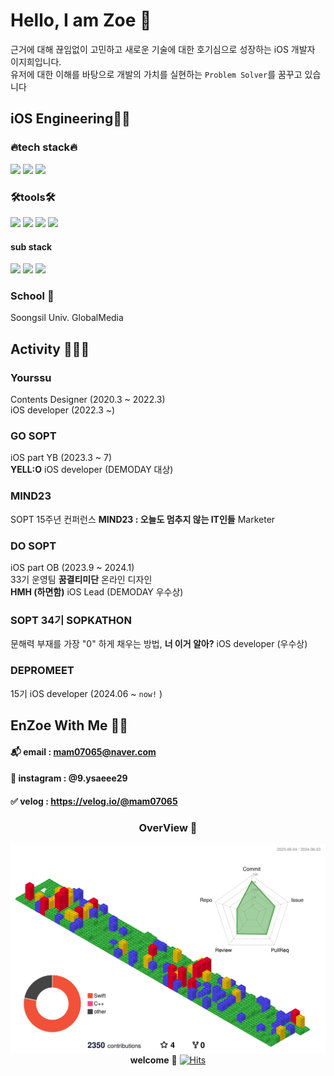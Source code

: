 # Hello, I am Zoe 👋 #
근거에 대해 끊임없이 고민하고 새로운 기술에 대한 호기심으로 성장하는 iOS 개발자 이지희입니다. </br>
유저에 대한 이해를 바탕으로 개발의 가치를 실현하는 `Problem Solver`를 꿈꾸고 있습니다


## iOS Engineering👩‍💻 ##
### 🔥tech stack🔥 ###
<img src="https://img.shields.io/badge/Swift-F05138?style=flat-square&logo=Swift&logoColor=white"/> <img src="https://img.shields.io/badge/UIKit-2396F3?style=flat-square&logo=UIKit&logoColor=white"/> <img src="https://img.shields.io/badge/iOS-000000?style=flat-square&logo=ios&logoColor=white"/>

### 🛠️tools🛠️ ###
<img src="https://img.shields.io/badge/github-000000?style=flat-square&logo=github&logoColor=white"/> <img src="https://img.shields.io/badge/Xcode-147EFB?style=flat-square&logo=xcode&logoColor=white"/> <img src="https://img.shields.io/badge/Figma-F24E1E?style=flat-square&logo=figma&logoColor=white"/> <img src="https://img.shields.io/badge/Notion-000000?style=flat-square&logo=notion&logoColor=white"/>

#### sub stack
<img src="https://img.shields.io/badge/javascript-F7DF1E?style=flat-square&logo=javascript&logoColor=black"/> <img src="https://img.shields.io/badge/node.js-5FA04E?style=flat-square&logo=node.js&logoColor=white"/> <img src="https://img.shields.io/badge/strapi-4945FF?style=flat-square&logo=strapi&logoColor=white"/>
<br>


### School 🏫
Soongsil Univ. GlobalMedia
## Activity 🌊🏄‍♂️
### **Yourssu** 
 Contents Designer (2020.3 ~ 2022.3) </br>
 iOS developer (2022.3 ~)

### **GO SOPT** 
 iOS part YB (2023.3 ~ 7) </br>
**YELL:O** iOS developer (DEMODAY 대상)

### MIND23 
SOPT 15주년 컨퍼런스 
**MIND23 : 오늘도 멈추지 않는 IT인들** Marketer

### **DO SOPT** 
 iOS part OB (2023.9 ~ 2024.1) </br>
 33기 운영팀 **꿈결티미단** 온라인 디자인 </br>
**HMH (하면함)** iOS Lead (DEMODAY 우수상)

### SOPT 34기 SOPKATHON
문해력 부재를 가장 "0" 하게 채우는 방법, **너 이거 알아?** iOS developer (우수상)

### DEPROMEET 
15기 iOS developer (2024.06 ~ `now!` )


## EnZoe With Me 🙆‍♀️ 
#### 📬 email : mam07065@naver.com
#### 📸 instagram : @9.ysaeee29
#### ✅ velog : https://velog.io/@mam07065


<div align="center">
 
### OverView 👀
![](./profile-3d-contrib/profile-gitblock.svg)
**welcome** 🥳 [![Hits](https://hits.seeyoufarm.com/api/count/incr/badge.svg?url=https%3A%2F%2Fgithub.com%2FZoe0929&count_bg=%23BCE6F9&title_bg=%23555555&icon=&icon_color=%23E7E7E7&title=hits&edge_flat=false)](https://hits.seeyoufarm.com)

</div>

